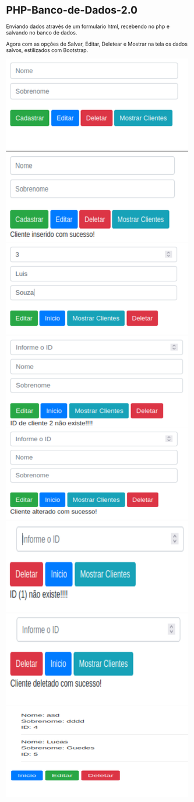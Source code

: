 # PHP-Banco-de-Dados-2.0

<p>Enviando dados através de um formulario html, recebendo no php e salvando no banco de dados.</p>
<p>Agora com as opções de Salvar, Editar, Deletear e Mostrar na tela os dados salvos, estilizados com Bootstrap.</p>

<div class="box">
<img src="https://github.com/lukebarbosa/PHP-Banco-de-Dados-2.0/blob/main/img/Tela%20de%20Cadastro.png" alt="inserindo dados" height="250" width="500">
<img src="https://github.com/lukebarbosa/PHP-Banco-de-Dados-2.0/blob/main/img/Tela%20de%20Cadastro%20Concluido.png" alt="dados enviados" height="250" width="500">
<img src="https://github.com/lukebarbosa/PHP-Banco-de-Dados-2.0/blob/main/img/Tela%20de%20Editar.png" alt="dados no banco de dados" height="250" width="500">
<img src="https://github.com/lukebarbosa/PHP-Banco-de-Dados-2.0/blob/main/img/Tela%20de%20Editar%20Erro.png" alt="dados no banco de dados" height="250" width="500">
<img src="https://github.com/lukebarbosa/PHP-Banco-de-Dados-2.0/blob/main/img/Tela%20de%20Editar%20Concluida.png" alt="dados no banco de dados" height="250" width="500">
<img src="https://github.com/lukebarbosa/PHP-Banco-de-Dados-2.0/blob/main/img/Tela%20de%20Deletar%20Erro.png" alt="dados no banco de dados" height="250" width="500">
<img src="https://github.com/lukebarbosa/PHP-Banco-de-Dados-2.0/blob/main/img/Tela%20de%20Deletar%20Concluido.png" alt="dados no banco de dados" height="250" width="500">
<img src="https://github.com/lukebarbosa/PHP-Banco-de-Dados-2.0/blob/main/img/Tela%20Mostrar%20Tudo.png" alt="dados no banco de dados" height="250" width="500">
</div>

